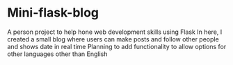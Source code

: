 # Mini-flask-blog
A person project to help hone web development skills using Flask 
In here, I created a small blog where users can make posts and follow other people and shows date in real time 
Planning to add functionality to allow options for other languages other than English

